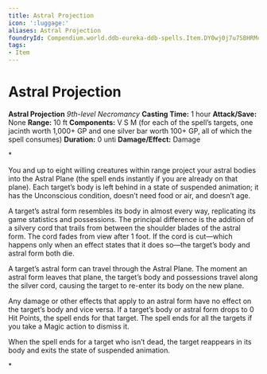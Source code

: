```yaml
---
title: Astral Projection
icon: ':luggage:'
aliases: Astral Projection
foundryId: Compendium.world.ddb-eureka-ddb-spells.Item.DY0wj0j7u7SBHRMc
tags:
- Item
---
```


# Astral Projection

**Astral Projection**
_9th-level Necromancy_
**Casting Time:** 1 hour
**Attack/Save:** None
**Range:** 10 ft
**Components:** V S M (for each of the spell’s targets, one jacinth worth 1,000+ GP and one silver bar worth 100+ GP, all of which the spell consumes)
**Duration:** 0 unti
**Damage/Effect:** Damage

*<p>You and up to eight willing creatures within range project your astral bodies into the Astral Plane (the spell ends instantly if you are already on that plane). Each target’s body is left behind in a state of suspended animation; it has the Unconscious condition, doesn’t need food or air, and doesn’t age.

A target’s astral form resembles its body in almost every way, replicating its game statistics and possessions. The principal difference is the addition of a silvery cord that trails from between the shoulder blades of the astral form. The cord fades from view after 1 foot. If the cord is cut—which happens only when an effect states that it does so—the target’s body and astral form both die.

A target’s astral form can travel through the Astral Plane. The moment an astral form leaves that plane, the target’s body and possessions travel along the silver cord, causing the target to re-enter its body on the new plane.

Any damage or other effects that apply to an astral form have no effect on the target’s body and vice versa. If a target’s body or astral form drops to 0 Hit Points, the spell ends for that target. The spell ends for all the targets if you take a Magic action to dismiss it.

When the spell ends for a target who isn’t dead, the target reappears in its body and exits the state of suspended animation.</p>*
